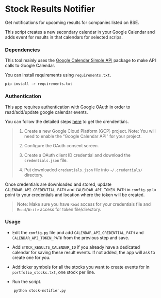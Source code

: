 # Stock Results Notifier
Get notifications for upcoming results for companies listed on BSE.

This script creates a new secondary calendar in your Google Calendar and adds event for results in that calendars for selected scrips.

### Dependencies

This tool mainly uses the [Google Calendar Simple API](https://github.com/kuzmoyev/google-calendar-simple-api) package to make API calls to Google Calendar.

You can install requirements using `requirements.txt`.

```
pip install -r requirements.txt
```

### Authentication

This app requires authentication with Google OAuth in order to read/add/update google calendar events. 

You can follow the detailed steps [here](https://google-calendar-simple-api.readthedocs.io/en/latest/getting_started.html#credentials) to get the crendentials.

>   1. Create a new Google Cloud Platform (GCP) project.
>   Note: You will need to enable the “Google Calendar API” for your project.
>
>   2. Configure the OAuth consent screen.
>
>   3. Create a OAuth client ID credential and download the `credentials.json` file.
>
>   4. Put downloaded `credentials.json` file into `~/.credentials/` directory.

Once credentials are downloaded and stored, update `CALENDAR_API_CREDENTIAL_PATH` and `CALENDAR_API_TOKEN_PATH` in `config.py` to point to your credentials and location where the token will be created.

> Note: Make sure you have `Read` access for your credentials file and `Read/Write` access for token file/directory.

### Usage

* Edit the `config.py` file and add `CALENDAR_API_CREDENTIAL_PATH` and `CALENDAR_API_TOKEN_PATH` from the previous step and save.

* Add `STOCK_RESULTS_CALENDAR_ID` if you already have a dedicated calendar for saving these result events. If not added, the app will ask to create one for you.

* Add ticker symbols for all the stocks you want to create events for in `portfolio_stocks.txt`, one stock per line.

* Run the script.

```
    python stock-notifier.py
```